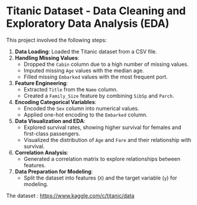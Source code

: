 # Titanic Dataset - Data Cleaning and Exploratory Data Analysis (EDA)

This project involved the following steps:

1. **Data Loading**: Loaded the Titanic dataset from a CSV file.
2. **Handling Missing Values**:
   - Dropped the `Cabin` column due to a high number of missing values.
   - Imputed missing `Age` values with the median age.
   - Filled missing `Embarked` values with the most frequent port.
3. **Feature Engineering**:
   - Extracted `Title` from the `Name` column.
   - Created a `Family_Size` feature by combining `SibSp` and `Parch`.
4. **Encoding Categorical Variables**:
   - Encoded the `Sex` column into numerical values.
   - Applied one-hot encoding to the `Embarked` column.
5. **Data Visualization and EDA**:
   - Explored survival rates, showing higher survival for females and first-class passengers.
   - Visualized the distribution of `Age` and `Fare` and their relationship with survival.
6. **Correlation Analysis**:
   - Generated a correlation matrix to explore relationships between features.
7. **Data Preparation for Modeling**:
   - Split the dataset into features (`X`) and the target variable (`y`) for modeling.

The dataset : https://www.kaggle.com/c/titanic/data
